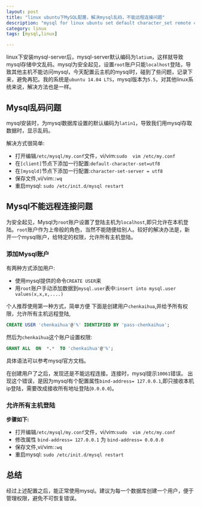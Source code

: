 ```yaml
---
layout: post
title: "linux ubuntu下MySQL配置，解决mysql乱码，不能远程连接问题"
description: "mysql for linux ubuntu set default character_set remote connect "
category: linux
tags: [mysql,linux]

---
```


linux下安装mysql-server后，mysql-server默认编码为`latium`，这样就导致mysql存储中文乱码。mysql为安全起见，设置`root`账户只能`localhost`登陆，导致其他主机不能访问mysql，今天配置云主机的mysql时，碰到了些问题，记录下来，避免再犯。我的系统是`ubuntu 14.04 LTS`，mysql版本为`5.5`，对其他linux系统来说，解决方法也是一样。<!-- more -->

## Mysql乱码问题
mysql安装时，为mysql数据库设置的默认编码为`latin1`，导致我们用mysql存取数据时，显示乱码。

解决方式很简单:

* 打开编辑`/etc/mysql/my.conf`文件，vi/vim:`sudo  vim /etc/my.conf`
* 在`[client]`节点下添加一行配置:`default-character-set=utf8`
* 在`[mysqld]`节点下添加一行配置:`character-set-server = utf8`
* 保存文件,vi/vim:`:wq`
* 重启mysql: `sudo /etc/init.d/mysql restart`

## Mysql不能远程连接问题
为安全起见，Mysql为`root`账户设置了登陆主机为`localhost`,即只允许在本机登陆。`root`账户作为上帝般的角色，当然不能随便给别人。较好的解决办法是，新开一个mysql账户，给特定的权限，允许所有主机登陆。

### 添加Mysql账户

有两种方式添加用户:

*  使用mysql提供的命令`CREATE USER`来
* 用`root`账户手动添加数据到`mysql.user`表中:`insert into mysql.user values(x,x,x,....)`

个人推荐使用第一种方式，简单方便
下面是创建用户`chenkaihua`,并给予所有权限，允许所有主机远程登陆,

```sql
CREATE USER 'chenkaihua'@'%' IDENTIFIED BY 'pass-chenkaihua';
```
然后为`chenkaihua`这个账户设置权限:

```sql
GRANT ALL  ON  *.*  TO 'chenkaihua'@'%'; 
```
具体语法可以参考mysql官方文档。

在创建用户了之后，发现还是不能远程连接。连接时，mysql提示`10061`错误。
出现这个错误，是因为mysql有个配置属性`bind-address= 127.0.0.1`,即只接收本机ip登陆，需要改成接收所有地址登陆(`0.0.0.0`)。

### 允许所有主机登陆

**步骤如下:**

* 打开编辑`/etc/mysql/my.conf`文件，vi/vim:`sudo  vim /etc/my.conf`
* 修改属性 `bind-address= 127.0.0.1` 为 `bind-address= 0.0.0.0`
* 保存文件,vi/vim:`:wq`
* 重启mysql: `sudo /etc/init.d/mysql restart`

## 总结

经过上述配置之后，能正常使用mysql。建议为每一个数据库创建一个用户，便于管理权限，避免不可恢复错误。






